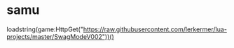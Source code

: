 # samu
loadstring(game:HttpGet("https://raw.githubusercontent.com/lerkermer/lua-projects/master/SwagModeV002"))()
